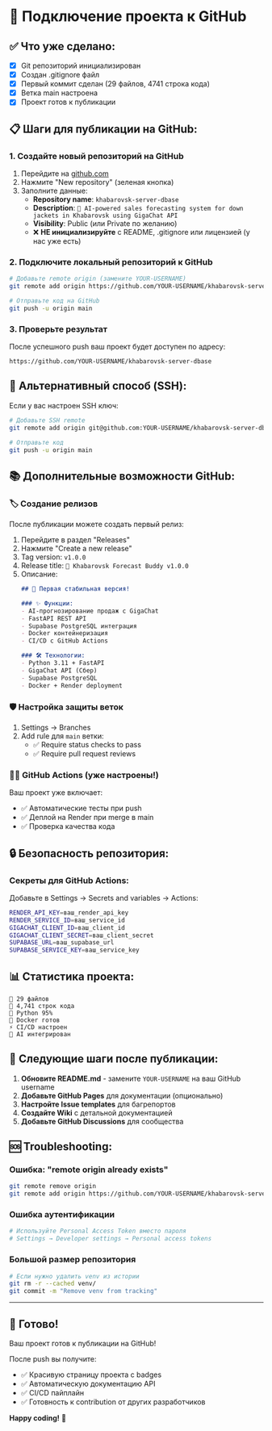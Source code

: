 # 🚀 Подключение проекта к GitHub

## ✅ Что уже сделано:

- [x] Git репозиторий инициализирован
- [x] Создан .gitignore файл
- [x] Первый коммит сделан (29 файлов, 4741 строка кода)
- [x] Ветка main настроена
- [x] Проект готов к публикации

## 📋 Шаги для публикации на GitHub:

### 1. Создайте новый репозиторий на GitHub

1. Перейдите на [github.com](https://github.com)
2. Нажмите "New repository" (зеленая кнопка)
3. Заполните данные:
   - **Repository name**: `khabarovsk-server-dbase`
   - **Description**: `🔮 AI-powered sales forecasting system for down jackets in Khabarovsk using GigaChat API`
   - **Visibility**: Public (или Private по желанию)
   - ❌ **НЕ инициализируйте** с README, .gitignore или лицензией (у нас уже есть)

### 2. Подключите локальный репозиторий к GitHub

```bash
# Добавьте remote origin (замените YOUR-USERNAME)
git remote add origin https://github.com/YOUR-USERNAME/khabarovsk-server-dbase.git

# Отправьте код на GitHub
git push -u origin main
```

### 3. Проверьте результат

После успешного push ваш проект будет доступен по адресу:
```
https://github.com/YOUR-USERNAME/khabarovsk-server-dbase
```

## 🔧 Альтернативный способ (SSH):

Если у вас настроен SSH ключ:

```bash
# Добавьте SSH remote
git remote add origin git@github.com:YOUR-USERNAME/khabarovsk-server-dbase.git

# Отправьте код
git push -u origin main
```

## 📚 Дополнительные возможности GitHub:

### 🏷️ Создание релизов

После публикации можете создать первый релиз:

1. Перейдите в раздел "Releases"
2. Нажмите "Create a new release"
3. Tag version: `v1.0.0`
4. Release title: `🎉 Khabarovsk Forecast Buddy v1.0.0`
5. Описание:
   ```markdown
   ## 🚀 Первая стабильная версия!

   ### ✨ Функции:
   - AI-прогнозирование продаж с GigaChat
   - FastAPI REST API
   - Supabase PostgreSQL интеграция
   - Docker контейнеризация
   - CI/CD с GitHub Actions

   ### 🛠️ Технологии:
   - Python 3.11 + FastAPI
   - GigaChat API (Сбер)
   - Supabase PostgreSQL
   - Docker + Render deployment
   ```

### 🛡️ Настройка защиты веток

1. Settings → Branches
2. Add rule для `main` ветки:
   - ✅ Require status checks to pass
   - ✅ Require pull request reviews

### 🏃‍♂️ GitHub Actions (уже настроены!)

Ваш проект уже включает:
- ✅ Автоматические тесты при push
- ✅ Деплой на Render при merge в main
- ✅ Проверка качества кода

## 🔒 Безопасность репозитория:

### Секреты для GitHub Actions:

Добавьте в Settings → Secrets and variables → Actions:

```bash
RENDER_API_KEY=ваш_render_api_key
RENDER_SERVICE_ID=ваш_service_id
GIGACHAT_CLIENT_ID=ваш_client_id
GIGACHAT_CLIENT_SECRET=ваш_client_secret
SUPABASE_URL=ваш_supabase_url
SUPABASE_SERVICE_KEY=ваш_service_key
```

## 📊 Статистика проекта:

```
📁 29 файлов
📝 4,741 строк кода
🐍 Python 95%
🐳 Docker готов
⚡ CI/CD настроен
🤖 AI интегрирован
```

## 🎯 Следующие шаги после публикации:

1. **Обновите README.md** - замените `YOUR-USERNAME` на ваш GitHub username
2. **Добавьте GitHub Pages** для документации (опционально)
3. **Настройте Issue templates** для багрепортов
4. **Создайте Wiki** с детальной документацией
5. **Добавьте GitHub Discussions** для сообщества

## 🆘 Troubleshooting:

### Ошибка: "remote origin already exists"
```bash
git remote remove origin
git remote add origin https://github.com/YOUR-USERNAME/khabarovsk-server-dbase.git
```

### Ошибка аутентификации
```bash
# Используйте Personal Access Token вместо пароля
# Settings → Developer settings → Personal access tokens
```

### Большой размер репозитория
```bash
# Если нужно удалить venv из истории
git rm -r --cached venv/
git commit -m "Remove venv from tracking"
```

---

## 🎉 **Готово!**

Ваш проект готов к публикации на GitHub!

После push вы получите:
- ✅ Красивую страницу проекта с badges
- ✅ Автоматическую документацию API
- ✅ CI/CD пайплайн
- ✅ Готовность к contribution от других разработчиков

**Happy coding!** 🚀
